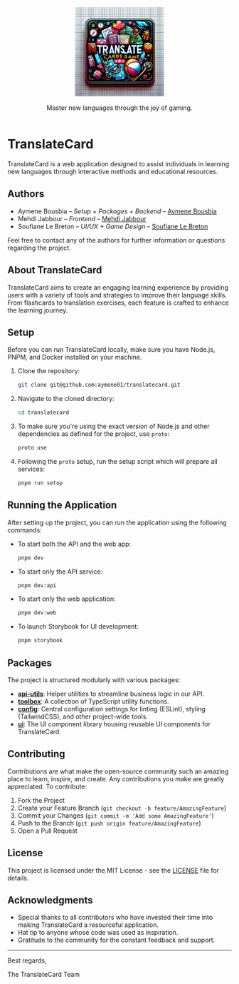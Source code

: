 <p align="center">
  <picture>
    <source srcset="./assets/logo.png">
    <img alt="TranslateCard logo" height="200px" src="./assets/logo.png"> <!-- Logo height increased from 60px to 120px -->
  </picture>
  <p align="center">
    Master new languages through the joy of gaming.
    <br />
    <br />
</p>

# TranslateCard

TranslateCard is a web application designed to assist individuals in learning new languages through interactive methods and educational resources.

## Authors

- Aymene Bousbia – *Setup + Packages + Backend* – [Aymene Bousbia](https://github.com/aymene01)
- Mehdi Jabbour – *Frontend* – [Mehdi Jabbour](https://github.com/Mehdii-tech)
- Soufiane Le Breton – *UI/UX + Game Design* – [Soufiane Le Breton](https://github.com/Soufi4ne)

Feel free to contact any of the authors for further information or questions regarding the project.

## About TranslateCard

TranslateCard aims to create an engaging learning experience by providing users with a variety of tools and strategies to improve their language skills. From flashcards to translation exercises, each feature is crafted to enhance the learning journey.

## Setup

Before you can run TranslateCard locally, make sure you have Node.js, PNPM, and Docker installed on your machine.

1. Clone the repository:

    ```bash
    git clone git@github.com:aymene01/translatecard.git
    ```

2. Navigate to the cloned directory:

    ```bash
    cd translatecard
    ```

3. To make sure you're using the exact version of Node.js and other dependencies as defined for the project, use `proto`:

    ```bash
    proto use
    ```

4. Following the `proto` setup, run the setup script which will prepare all services:

    ```bash
    pnpm run setup
    ```

## Running the Application

After setting up the project, you can run the application using the following commands:

- To start both the API and the web app:

    ```bash
    pnpm dev
    ```

- To start only the API service:

    ```bash
    pnpm dev:api
    ```

- To start only the web application:

    ```bash
    pnpm dev:web
    ```

- To launch Storybook for UI development:

    ```bash
    pnpm storybook
    ```

## Packages

The project is structured modularly with various packages:

- **[api-utils](./packages/api-utils)**: Helper utilities to streamline business logic in our API.
- **[toolbox](./packages/toolbox)**: A collection of TypeScript utility functions.
- **[config](./packages/config)**: Central configuration settings for linting (ESLint), styling (TailwindCSS), and other project-wide tools.
- **[ui](./packages/ui)**: The UI component library housing reusable UI components for TranslateCard.

## Contributing

Contributions are what make the open-source community such an amazing place to learn, inspire, and create. Any contributions you make are greatly appreciated. To contribute:

1. Fork the Project
2. Create your Feature Branch (`git checkout -b feature/AmazingFeature`)
3. Commit your Changes (`git commit -m 'Add some AmazingFeature'`)
4. Push to the Branch (`git push origin feature/AmazingFeature`)
5. Open a Pull Request

## License

This project is licensed under the MIT License - see the [LICENSE](LICENSE.md) file for details.

## Acknowledgments

- Special thanks to all contributors who have invested their time into making TranslateCard a resourceful application.
- Hat tip to anyone whose code was used as inspiration.
- Gratitude to the community for the constant feedback and support.

---
Best regards,

The TranslateCard Team
